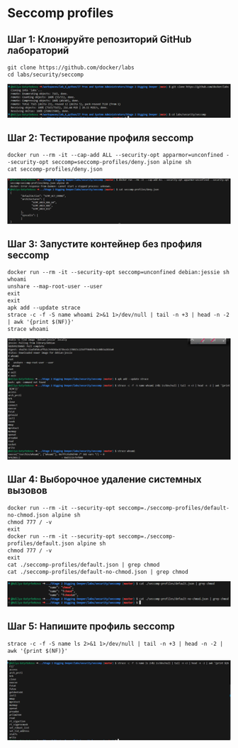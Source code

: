 # Seccomp profiles
## Шаг 1: Клонируйте репозиторий GitHub лабораторий
```
git clone https://github.com/docker/labs
cd labs/security/seccomp
```
![alt text](image.png)
## Шаг 2: Тестирование профиля seccomp
``` 
docker run --rm -it --cap-add ALL --security-opt apparmor=unconfined --security-opt seccomp=seccomp-profiles/deny.json alpine sh
cat seccomp-profiles/deny.json
```
![alt text](image-1.png)

## Шаг 3: Запустите контейнер без профиля seccomp
``` 
docker run --rm -it --security-opt seccomp=unconfined debian:jessie sh
whoami
unshare --map-root-user --user
exit
exit
apk add --update strace
strace -c -f -S name whoami 2>&1 1>/dev/null | tail -n +3 | head -n -2 | awk '{print $(NF)}'
strace whoami
```
![alt text](image-2.png)

## Шаг 4: Выборочное удаление системных вызовов
```
docker run --rm -it --security-opt seccomp=./seccomp-profiles/default-no-chmod.json alpine sh
chmod 777 / -v
exit
docker run --rm -it --security-opt seccomp=./seccomp-profiles/default.json alpine sh
chmod 777 / -v
exit
cat ./seccomp-profiles/default.json | grep chmod
cat ./seccomp-profiles/default-no-chmod.json | grep chmod
```
![alt text](image-3.png)

## Шаг 5: Напишите профиль seccomp
```
strace -c -f -S name ls 2>&1 1>/dev/null | tail -n +3 | head -n -2 | awk '{print $(NF)}'
```
![alt text](image-4.png)

